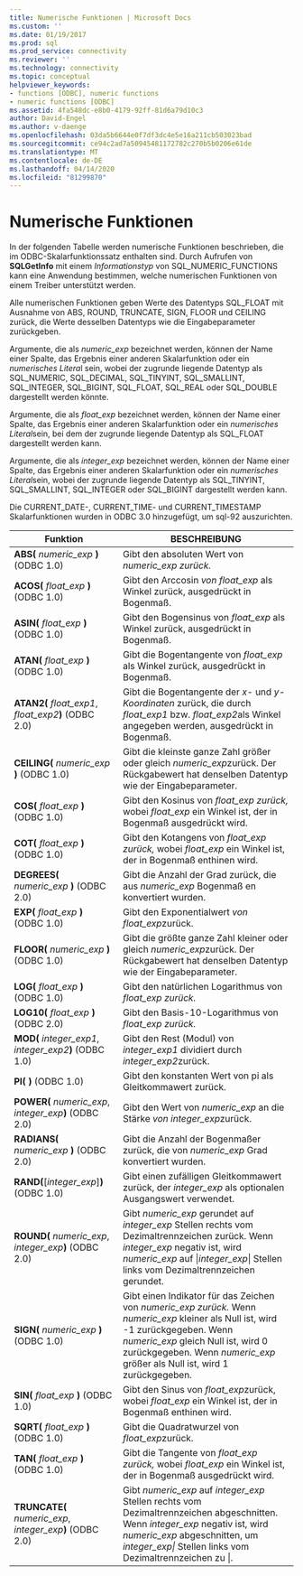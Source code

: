 ```yaml
---
title: Numerische Funktionen | Microsoft Docs
ms.custom: ''
ms.date: 01/19/2017
ms.prod: sql
ms.prod_service: connectivity
ms.reviewer: ''
ms.technology: connectivity
ms.topic: conceptual
helpviewer_keywords:
- functions [ODBC], numeric functions
- numeric functions [ODBC]
ms.assetid: 4fa548dc-e8b0-4179-92ff-81d6a79d10c3
author: David-Engel
ms.author: v-daenge
ms.openlocfilehash: 03da5b6644e0f7df3dc4e5e16a211cb503023bad
ms.sourcegitcommit: ce94c2ad7a50945481172782c270b5b0206e61de
ms.translationtype: MT
ms.contentlocale: de-DE
ms.lasthandoff: 04/14/2020
ms.locfileid: "81299870"
---
```

# <a name="numeric-functions"></a>Numerische Funktionen
In der folgenden Tabelle werden numerische Funktionen beschrieben, die im ODBC-Skalarfunktionssatz enthalten sind. Durch Aufrufen von **SQLGetInfo** mit einem *Informationstyp* von SQL_NUMERIC_FUNCTIONS kann eine Anwendung bestimmen, welche numerischen Funktionen von einem Treiber unterstützt werden.  
  
 Alle numerischen Funktionen geben Werte des Datentyps SQL_FLOAT mit Ausnahme von ABS, ROUND, TRUNCATE, SIGN, FLOOR und CEILING zurück, die Werte desselben Datentyps wie die Eingabeparameter zurückgeben.  
  
 Argumente, die als *numeric_exp* bezeichnet werden, können der Name einer Spalte, das Ergebnis einer anderen Skalarfunktion oder ein *numerisches Litera*l sein, wobei der zugrunde liegende Datentyp als SQL_NUMERIC, SQL_DECIMAL, SQL_TINYINT, SQL_SMALLINT, SQL_INTEGER, SQL_BIGINT, SQL_FLOAT, SQL_REAL oder SQL_DOUBLE dargestellt werden könnte.  
  
 Argumente, die als *float_exp* bezeichnet werden, können der Name einer Spalte, das Ergebnis einer anderen Skalarfunktion oder ein *numerisches Literal*sein, bei dem der zugrunde liegende Datentyp als SQL_FLOAT dargestellt werden kann.  
  
 Argumente, die als *integer_exp* bezeichnet werden, können der Name einer Spalte, das Ergebnis einer anderen Skalarfunktion oder ein *numerisches Literal*sein, wobei der zugrunde liegende Datentyp als SQL_TINYINT, SQL_SMALLINT, SQL_INTEGER oder SQL_BIGINT dargestellt werden kann.  
  
 Die CURRENT_DATE-, CURRENT_TIME- und CURRENT_TIMESTAMP Skalarfunktionen wurden in ODBC 3.0 hinzugefügt, um sql-92 auszurichten.  
  
|Funktion|BESCHREIBUNG|  
|--------------|-----------------|  
|**ABS(** _numeric_exp_ **)** (ODBC 1.0)|Gibt den absoluten Wert von *numeric_exp zurück.*|  
|**ACOS(** _float_exp_ **)** (ODBC 1.0)|Gibt den Arccosin *von float_exp* als Winkel zurück, ausgedrückt in Bogenmaß.|  
|**ASIN(** _float_exp_ **)** (ODBC 1.0)|Gibt den Bogensinus von *float_exp* als Winkel zurück, ausgedrückt in Bogenmaß.|  
|**ATAN(** _float_exp_ **)** (ODBC 1.0)|Gibt die Bogentangente von *float_exp* als Winkel zurück, ausgedrückt in Bogenmaß.|  
|**ATAN2(** _float_exp1_, _float_exp2_**)** (ODBC 2.0)|Gibt die Bogentangente der *x-* und *y-Koordinaten* zurück, die durch *float_exp1* bzw. *float_exp2*als Winkel angegeben werden, ausgedrückt in Bogenmaß.|  
|**CEILING(** _numeric_exp_ **)** (ODBC 1.0)|Gibt die kleinste ganze Zahl größer oder gleich *numeric_exp*zurück. Der Rückgabewert hat denselben Datentyp wie der Eingabeparameter.|  
|**COS(** _float_exp_ **)** (ODBC 1.0)|Gibt den Kosinus von *float_exp zurück,* wobei *float_exp* ein Winkel ist, der in Bogenmaß ausgedrückt wird.|  
|**COT(** _float_exp_ **)** (ODBC 1.0)|Gibt den Kotangens von *float_exp zurück,* wobei *float_exp* ein Winkel ist, der in Bogenmaß enthinen wird.|  
|**DEGREES(** _numeric_exp_ **)** (ODBC 2.0)|Gibt die Anzahl der Grad zurück, die aus *numeric_exp* Bogenmaß en konvertiert wurden.|  
|**EXP(** _float_exp_ **)** (ODBC 1.0)|Gibt den Exponentialwert *von float_exp*zurück.|  
|**FLOOR(** _numeric_exp_ **)** (ODBC 1.0)|Gibt die größte ganze Zahl kleiner oder gleich *numeric_exp*zurück. Der Rückgabewert hat denselben Datentyp wie der Eingabeparameter.|  
|**LOG(** _float_exp_ **)** (ODBC 1.0)|Gibt den natürlichen Logarithmus von *float_exp zurück.*|  
|**LOG10(** _float_exp_ **)** (ODBC 2.0)|Gibt den Basis-10-Logarithmus von *float_exp zurück.*|  
|**MOD(** _integer_exp1_, _integer_exp2_**)** (ODBC 1.0)|Gibt den Rest (Modul) von *integer_exp1* dividiert durch *integer_exp2*zurück.|  
|**PI( )** (ODBC 1.0)|Gibt den konstanten Wert von pi als Gleitkommawert zurück.|  
|**POWER(** _numeric_exp_, _integer_exp_**)** (ODBC 2.0)|Gibt den Wert von *numeric_exp* an die Stärke *von integer_exp*zurück.|  
|**RADIANS(** _numeric_exp_ **)** (ODBC 2.0)|Gibt die Anzahl der Bogenmaßer zurück, die von *numeric_exp* Grad konvertiert wurden.|  
|**RAND(**[*integer_exp*]**)** (ODBC 1.0)|Gibt einen zufälligen Gleitkommawert zurück, der *integer_exp* als optionalen Ausgangswert verwendet.|  
|**ROUND(** _numeric_exp_, _integer_exp_**)** (ODBC 2.0)|Gibt *numeric_exp* gerundet auf *integer_exp* Stellen rechts vom Dezimaltrennzeichen zurück. Wenn *integer_exp* negativ ist, wird *numeric_exp* auf &#124;*integer_exp*&#124; Stellen links vom Dezimaltrennzeichen gerundet.|  
|**SIGN(** _numeric_exp_ **)** (ODBC 1.0)|Gibt einen Indikator für das Zeichen von *numeric_exp zurück.* Wenn *numeric_exp* kleiner als Null ist, wird -1 zurückgegeben. Wenn *numeric_exp* gleich Null ist, wird 0 zurückgegeben. Wenn *numeric_exp* größer als Null ist, wird 1 zurückgegeben.|  
|**SIN(** _float_exp_ **)** (ODBC 1.0)|Gibt den Sinus von *float_exp*zurück, wobei *float_exp* ein Winkel ist, der in Bogenmaß enthinen wird.|  
|**SQRT(** _float_exp_ **)** (ODBC 1.0)|Gibt die Quadratwurzel von *float_exp*zurück.|  
|**TAN(** _float_exp_ **)** (ODBC 1.0)|Gibt die Tangente von *float_exp zurück,* wobei *float_exp* ein Winkel ist, der in Bogenmaß ausgedrückt wird.|  
|**TRUNCATE(** _numeric_exp_, _integer_exp_**)** (ODBC 2.0)|Gibt *numeric_exp* auf *integer_exp* Stellen rechts vom Dezimaltrennzeichen abgeschnitten. Wenn *integer_exp* negativ ist, wird *numeric_exp* abgeschnitten, um *integer_exp&#124;* Stellen links vom Dezimaltrennzeichen zu &#124;.|
